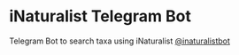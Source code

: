 # iNaturalist Telegram Bot

Telegram Bot to search taxa using iNaturalist [@inaturalistbot](https://t.me/inaturalistbot)
